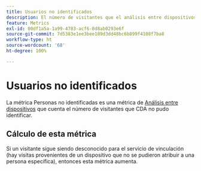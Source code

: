 ```yaml
---
title: Usuarios no identificados
description: El número de visitantes que el análisis entre dispositivos no identificó.
feature: Metrics
exl-id: 00df1a5a-1a99-4783-acf6-8d8ab0293e6f
source-git-commit: 7d5383e1ee3bee189d3dd48bc6b899f4108f7ba8
workflow-type: ht
source-wordcount: '68'
ht-degree: 100%

---
```


# Usuarios no identificados

La métrica Personas no identificadas es una métrica de [Análisis entre dispositivos](../cda/overview.md) que cuenta el número de visitantes que CDA no pudo identificar.

## Cálculo de esta métrica

Si un visitante sigue siendo desconocido para el servicio de vinculación (hay visitas provenientes de un dispositivo que no se pudieron atribuir a una persona específica), entonces esta métrica aumenta.
